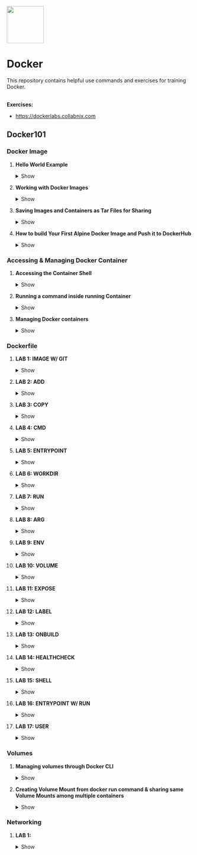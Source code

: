 <img src="https://cdn.iconscout.com/icon/free/png-256/docker-2752207-2285024.png" width=100 height="100"/>
<h1>Docker</h1>
This repository contains helpful use commands and exercises for training Docker.<br><br>

<b>Exercises:</b><br> 

- https://dockerlabs.collabnix.com

<h2>Docker101</h2>

<h3>Docker Image</h3>

1. <b>Hello World Example</b>
      <details><summary>Show</summary>

      ```
      docker pull hello-world
      docker images
      ```
      ```
      docker run hello-world
      docker ps -a
      docker inspect <YOUR_CONTAINER_ID>
      ```
      </details>

2. <b>Working with Docker Images</b>
      <details><summary>Show</summary>

      ```
      docker images
      ```
      ```
      docker pull nginx
      docker images nginx # you can list only by name and tag (docker images nginx:latest)
      ```
      </details>

3. <b>Saving Images and Containers as Tar Files for Sharing</b>
      <details><summary>Show</summary>

      ```
      docker run -d -p 80:80 nginx
      docker ps
      ```
      ```
      docker export <YOUR_CONTAINER_ID> > nginx.tar
      docker import - importnginx < nginx.tar
      docker images # you can check the new image importnginx
      ```
      ```
      docker save -o savenginx.tar nginx
      ls -la
      ```
      ```
      docker rmi importnginx
      ```
      </details>

4. <b>How to build Your First Alpine Docker Image and Push it to DockerHub</b>
      <details><summary>Show</summary>

      ```
      docker run -d alpine sh
      ```
      ```
      docker exec -it <YOUR_CONTINAER_ID> sh # you can login into the container
      ```
      ```
      whoami
      cat /etc/*release
      apk update
      apk add git
      exit
      ```
      ```
      docker commit -m "GIT was added" <YOUR_CONTAINER_ID> agocho/alpine-git
      docker tag agocho/alpine-git:latest agocho/alpine-git:1.0
      docker images # you should see your new image called: agocho/alpine-git with the following tag: 1.0
      docker push agocho/alpine-git:1.0 # push your image in your personal docker account
      ```
      ```
      docker rmi <IDs> -f # you have to clean your environment (images)
      docker rm <IDs> -f # you have to clean your environment (containers)
      ```
      </details>

<h3>Accessing & Managing Docker Container</h3>

1. <b>Accessing the Container Shell</b>
      <details><summary>Show</summary>

      ```
      docker run -dit ubuntu
      docker images
      docker ps # you should see your ubuntu cotainer running 
      ```
      ```
      docker exec -it <YOUR_CONTAINER> bash
      exit
      ```
      ```
      docker attach <YOUR_CONTAINER> # you can also use docker attach in order to connect to
      exit
      ```
      </details>

2. <b>Running a command inside running Container</b>
      <details><summary>Show</summary>

      ```
      docker run -dit ubuntu
      docker exec -it <YOUR_CONTAINER> bash
      exit
      ```
      </details>
      
3. <b>Managing Docker containers</b>
      <details><summary>Show</summary>

      ```
      docker rm -f $(docker ps -a -q) # you clean your desktop host
      ```
      ```
      docker run -d -p 8080:80 --name app1 nginx:latest
      docker run -d -p 8081:80 --name app2 nginx:latest
      docker ps
      ```
      ```
      docker stop app1 # you can stop your container named: app1
      docker kill app2 # you can kill your container named: app2
      docker ps -a # list all the containers (including non running containers)
      ```
      ```
      docker start app1 app2
      docker ps
      ```
      ```
      docker restart app2
      docker info
      docker top app1 # show the running process in the first container
      docker history nginx:latest
      ```
      ```
      docker inspect app1
      docker inspect app2
      ```
      ```
      docker logs app1
      docker logs app2
      ```
      </details>

<h3>Dockerfile</h3>

1. <b>LAB 1: IMAGE W/ GIT</b>
      <details><summary>Show</summary>

      ```
      docker build -t agocho/alpine-git . # you have to go into the lab1 folder and find the content of the Dockerfile
      ```
      ```
      docker images
      docker tag agocho/alpine-git agocho/alpine-git:1.1
      docker push agocho/alpine-git:1.1
      ```
      ```
      docker run -itd agocho/alpine-git:1.1 /bin/sh
      docker ps
      docker attach <YOUR_CONTAINER_ID>
      ```
      ```
      git --version
      exit
      ```
      </details>

2. <b>LAB 2: ADD</b>
      <details><summary>Show</summary>

      ```
      docker build -t agocho/alpine-add . # you have to go into the lab2 folder and find the content of the Dockerfile
      ```
      ```
      docker images
      docker tag agocho/alpine-add agocho/alpine-add:1.0
      ```
      ```
      docker run -itd agocho/alpine-add:1.0 /bin/sh
      docker ps
      docker attach <YOUR_CONTAINER_ID>
      ```
      ```
      ls -la pharosc_8.4.tar.gz
      exit
      ```
      </details>

3. <b>LAB 3: COPY</b>
      <details><summary>Show</summary>

      ```
      echo "Welcome to NGINX"  > index.html
      docker build -t agocho/nginx-copy . # you have to go into the lab3 folder and find the content of the Dockerfile
      ```
      ```
      docker images
      docker run -d --name myapp1 -p 8080:80 agocho/nginx-copy
      ```
      ```
      curl localhost:8080
      ```
      </details>

4. <b>LAB 4: CMD</b>
      <details><summary>Show</summary>

      ```
      docker build -t agocho/alpine-cmd . # you have to go into the lab4 folder and find the content of the Dockerfile
      ```
      ```
      docker images
      docker run agocho/alpine-cmd # you should see the output of the CMD
      ```
      </details>

5. <b>LAB 5: ENTRYPOINT</b>
      <details><summary>Show</summary>

      ```
      docker build -t agocho/alpine-entrypoint-exec . # you have to go into the lab5 folder and find the content of the Dockerfile
      ```
      ```
      docker images
      docker run agocho/alpine-entrypoint-exec # you have to see the echo output configured
      ```
      ```
      vi Dockerfile # you have to comment the first ENTRYPOINT instruction
      docker run agocho/alpine-entrypoint-shell
      docker build -t agocho/alpine-entrypoint-shell .
      ```
      ```
      docker run --entrypoint "/bin/echo" agocho/alpine-entrypoint-exec "We are overriding the entrypoint instruction"
      ```
      ```
      docker rm $(docker ps -a -q)  
      docker rmi $(docker images -a -q)
      ```
      </details>

6. <b>LAB 6: WORKDIR</b>
      <details><summary>Show</summary>

      ```
      docker build -t agocho/alpine-workdir . # you have to go into the lab6 folder and find the content of the Dockerfile
      ```
      ```
      docker images
      docker run -it agocho/alpine-workdir sh # you have to see the echo output configured
      ```
      ```
      docker rm $(docker ps -a -q) -f 
      docker rmi $(docker images -a -q) -f 
      ```
      </details>

7. <b>LAB 7: RUN</b>
      <details><summary>Show</summary>

      ```
      docker build -t agocho/alpine-run . # you have to go into the lab7 folder and find the content of the Dockerfile
      ```
      ```
      docker images
      docker run -d -it agocho/alpine-run:latest
      ```
      ```
      docker history agocho/alpine-run:latest # you can check all the layers
      ```
      ```
      docker rm $(docker ps -a -q) -f 
      docker rmi $(docker images -a -q) -f 
      ```
      
      </details>
      
8. <b>LAB 8: ARG</b>
      <details><summary>Show</summary>

      ```
      docker build -t agocho/alpine-arg . # you have to go into the lab8 folder and find the content of the Dockerfile
      ```
      ```
      docker images
      docker build -t agocho/alpine-arg:1.0
      ```
      docker build -t agocho/alpine-arg:1.1 --build-arg command=whoami . # you can overrite the ARG param
      ```
      docker rm $(docker ps -a -q) -f 
      docker rmi $(docker images -a -q) -f 
      ```
      
      </details>

9. <b>LAB 9: ENV</b>
      <details><summary>Show</summary>

      ```
      docker build -t agocho/alpine-env . # you have to go into the lab9 folder and find the content of the Dockerfile
      ```
      ```
      docker images
      docker run agocho/alpine-env:latest
      ```
      ```
      docker run --env MESSAGE="We are testing imperative commands" agocho/alpine-env
      ```
      ```
      docker rm $(docker ps -aq) -f 
      docker rmi $(docker images -aq) -f 
      ```
      
      </details>

10. <b>LAB 10: VOLUME</b>
      <details><summary>Show</summary>

      ```
      docker build -t agocho/nginx-vol . # you have to go into the lab10 folder and find the content of the Dockerfile
      ```
      ```
      docker images
      docker run agocho/nginx-vol:latest
      docker volume ls
      docker inspect --format='{{.Mounts}}' <YOUR_CONTAINER_ID>
      ```
      ```
      docker rm $(docker ps -aq) -f 
      docker rmi $(docker images -aq) -f 
      ```
      
      </details>

11. <b>LAB 11: EXPOSE</b>
      <details><summary>Show</summary>

      ```
      docker build -t agocho/nginx-expose . # you have to go into the lab11 folder and find the content of the Dockerfile
      ```
      ```
      docker images
      docker run -d --rm -P --name nginx-8080 agocho/nginx-expose:latest
      ```
      ```
      docker run -d --rm -p 80:80 --name nginx-80 agocho/nginx-expose:latest # you can override the publish expose port
      ```
      ```
      docker rm $(docker ps -aq) -f 
      docker rmi $(docker images -aq) -f 
      ```
      
      </details>

12. <b>LAB 12: LABEL</b>
      <details><summary>Show</summary>

      ```
      docker build -t agocho/nginx-label:1.0 . # you have to go into the lab12 folder and find the content of the Dockerfile
      ```
      ```
      docker images
      docker run --rm -d --name nginx-label agocho/nginx-label:1.0
      ```
      ```
      docker inspect <YOUR_CONTAINER_ID> |grep -i labels -A2
      ```
      ```
      docker rm $(docker ps -aq) -f 
      docker rmi $(docker images -aq) -f 
      ```
      
      </details>

13. <b>LAB 13: ONBUILD</b>
      <details><summary>Show</summary>

      ```
      docker build -t agocho/nginx-label:1.0 . # you have to go into the lab13 folder and find the content of the Dockerfile
      ```
      ```
      docker images
      docker build -t agocho/busy-onbuild .
      ```
      ```
      docker build --file "DockerfileTrigger" -t agocho/busy-child-onbuild . # you should see the onbuild RUN ECHO
      ```
      ```
      docker rm $(docker ps -aq) -f 
      docker rmi $(docker images -aq) -f 
      ```
      
      </details>

14. <b>LAB 14: HEALTHCHECK</b>
      <details><summary>Show</summary>

      ```
      docker build -t agocho/nginx-healthcheck . # you have to go into the lab14 folder and find the content of the Dockerfile
      ```
      ```
      docker run -d -P --name nginx-8080 agocho/nginx-healthcheck:latest
      ```
      ```
      docker logs <YOUR_CONTAINER> -f # you should see the following entry:  "GET / HTTP/1.1" 200 615 "-" "curl/7.74.0" "-"
      ```
      ```
      docker ps # you should see "healthy" in the STATUS section
      ```
      ```
      docker run -d --name nginx-80 -P --env NGINX_PORT=5000 agocho/nginx-healthcheck:latest
      docker ps # you should see "unhealthy" in the STATUS section because we override the curl port check to 5000
      ```
      ```
      docker rm $(docker ps -aq) -f 
      docker rmi $(docker images -aq) -f 
      ```
      
      </details>

15. <b>LAB 15: SHELL</b>
      <details><summary>Show</summary>

      ```
      docker buid -t agocho/windows-shell . # you have to go into the lab15 folder and find the content of the Dockerfile
      ```
      ```
      docker run agocho/windows-shell
      ```
      ```
      docker rm $(docker ps -aq) -f 
      docker rmi $(docker images -aq) -f 
      ```
      
      </details>

16. <b>LAB 16: ENTRYPOINT W/ RUN</b>
      <details><summary>Show</summary>

      ```
      docker build -t agocho/busybox-entrypoint . # you have to go into the lab16 folder and find the content of the Dockerfile
      ```
      ```
      docker images
      docker run --name entrypoint-cat-passwd agocho/busybox-entrypoint:latest
      ```
      ```
      docker run --name entrypoint-cat-shadow agocho/busybox-entrypoint:latest /etc/shadow # you can override the CMD
      ```
      ```
      docker rm $(docker ps -aq) -f 
      docker rmi $(docker images -aq) -f 
      ```
      
      </details>

17. <b>LAB 17: USER</b>
      <details><summary>Show</summary>

      ```
      docker build -t agocho/busybox-user . # you have to go into the lab17 folder and find the content of the Dockerfile
      ```
      ```
      docker images
      docker run -d --rm -it agocho/busybox-user
      ```
      ```
      docker exec <YOUR_CONTAINER_ID> id 
      ```
      ```
      docker rm $(docker ps -aq) -f 
      docker rmi $(docker images -aq) -f 
      ```
      
      </details>

<h3>Volumes</h3>

1. <b>Managing volumes through Docker CLI</b>
      <details><summary>Show</summary>

      ```
      docker volume create myvol
      docker volume ls
      docker inspect myvol
      ```
      ```
      docker volume rm myvol # docker volume rm $(docker volume ls -q)
      ```
      </details>

2. <b>Creating Volume Mount from docker run command & sharing same Volume Mounts among multiple containers</b>
      <details><summary>Show</summary>

      ```
      docker run -it -v my-volume:/data --name my-container-1 selaworkshops/busybox:latest
      cd /data/
      echo "volume" > volume.txt
      ```
      ```
      docker run -it -v my-volume:/data --name my-container-2 selaworkshops/busybox:latest
      cd /data/
      ls # you should see the volume.txt
      ```
      ```
      docker rm $(docker ps -a -q)
      ```
      ```
      docker run -it -v my-volume:/data --name my-container-3 selaworkshops/busybox:latest
      cd /data/
      ls # you should see the volume.txt
      ```
      ```
      docker rm $(docker ps -aq) -f 
      docker rmi $(docker images -aq) -f 
      docker volume rm $(docker volume ls -q)
      ```
      </details>

<h3>Networking</h3>

1. <b>LAB 1:</b>
      <details><summary>Show</summary>

      ```
      ```
      </details>